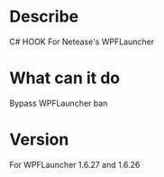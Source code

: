 # Describe
C# HOOK For Netease's WPFLauncher 
# What can it do
Bypass WPFLauncher ban 
# Version
For WPFLauncher 1.6.27 and 1.6.26
